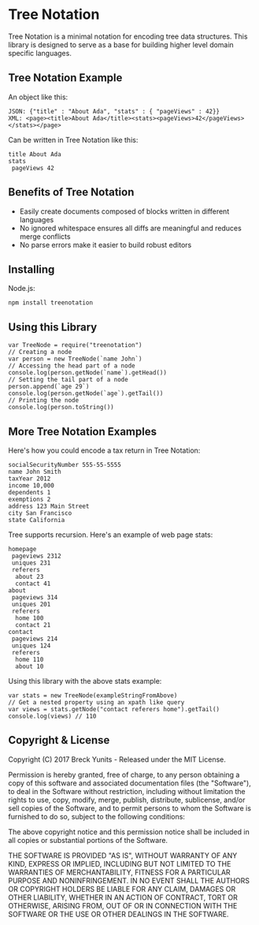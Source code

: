 Tree Notation
=============

Tree Notation is a minimal notation for encoding tree data structures. This library is designed to serve as a base for building higher level domain specific languages.

Tree Notation Example
---------------------

An object like this:

    JSON: {"title" : "About Ada", "stats" : { "pageViews" : 42}}
    XML: <page><title>About Ada</title><stats><pageViews>42</pageViews></stats></page>

Can be written in Tree Notation like this:

    title About Ada
    stats
     pageViews 42

Benefits of Tree Notation
-------------------------

- Easily create documents composed of blocks written in different languages
- No ignored whitespace ensures all diffs are meaningful and reduces merge conflicts
- No parse errors make it easier to build robust editors

Installing
----------

Node.js:

    npm install treenotation

Using this Library
------------------

    var TreeNode = require("treenotation")
    // Creating a node
    var person = new TreeNode(`name John`)
    // Accessing the head part of a node
    console.log(person.getNode(`name`).getHead())
    // Setting the tail part of a node
    person.append(`age 29`)
    console.log(person.getNode(`age`).getTail())
    // Printing the node
    console.log(person.toString())


More Tree Notation Examples
---------------------------

Here's how you could encode a tax return in Tree Notation:

    socialSecurityNumber 555-55-5555
    name John Smith
    taxYear 2012
    income 10,000
    dependents 1
    exemptions 2
    address 123 Main Street
    city San Francisco
    state California

Tree supports recursion. Here's an example of web page stats:

    homepage
     pageviews 2312
     uniques 231
     referers
      about 23
      contact 41
    about
     pageviews 314
     uniques 201
     referers
      home 100
      contact 21
    contact
     pageviews 214
     uniques 124
     referers
      home 110
      about 10

Using this library with the above stats example:

    var stats = new TreeNode(exampleStringFromAbove)
    // Get a nested property using an xpath like query
    var views = stats.getNode("contact referers home").getTail()
    console.log(views) // 110

Copyright & License
-------------------

Copyright (C) 2017 Breck Yunits - Released under the MIT License.

Permission is hereby granted, free of charge, to any person obtaining a copy of this software and associated documentation files (the "Software"), to deal in the Software without restriction, including without limitation the rights to use, copy, modify, merge, publish, distribute, sublicense, and/or sell copies of the Software, and to permit persons to whom the Software is furnished to do so, subject to the following conditions:

The above copyright notice and this permission notice shall be included in all copies or substantial portions of the Software.

THE SOFTWARE IS PROVIDED "AS IS", WITHOUT WARRANTY OF ANY KIND, EXPRESS OR IMPLIED, INCLUDING BUT NOT LIMITED TO THE WARRANTIES OF MERCHANTABILITY, FITNESS FOR A PARTICULAR PURPOSE AND NONINFRINGEMENT. IN NO EVENT SHALL THE AUTHORS OR COPYRIGHT HOLDERS BE LIABLE FOR ANY CLAIM, DAMAGES OR OTHER LIABILITY, WHETHER IN AN ACTION OF CONTRACT, TORT OR OTHERWISE, ARISING FROM, OUT OF OR IN CONNECTION WITH THE SOFTWARE OR THE USE OR OTHER DEALINGS IN THE SOFTWARE.
